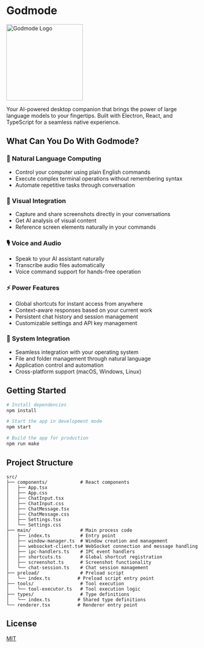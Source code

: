 # Godmode

<img src="nohup.png" alt="Godmode Logo" width="200"/>

Your AI-powered desktop companion that brings the power of large language models to your fingertips. Built with Electron, React, and TypeScript for a seamless native experience.

## What Can You Do With Godmode?

### 🤖 Natural Language Computing
- Control your computer using plain English commands
- Execute complex terminal operations without remembering syntax
- Automate repetitive tasks through conversation

### 📸 Visual Integration
- Capture and share screenshots directly in your conversations
- Get AI analysis of visual content
- Reference screen elements naturally in your commands

### 🎙️ Voice and Audio
- Speak to your AI assistant naturally
- Transcribe audio files automatically
- Voice command support for hands-free operation

### ⚡ Power Features
- Global shortcuts for instant access from anywhere
- Context-aware responses based on your current work
- Persistent chat history and session management
- Customizable settings and API key management

### 🔧 System Integration
- Seamless integration with your operating system
- File and folder management through natural language
- Application control and automation
- Cross-platform support (macOS, Windows, Linux)

## Getting Started

```bash
# Install dependencies
npm install

# Start the app in development mode
npm start

# Build the app for production
npm run make
```

## Project Structure

```
src/
├── components/            # React components
│   ├── App.tsx           
│   ├── App.css
│   ├── ChatInput.tsx
│   ├── ChatInput.css
│   ├── ChatMessage.tsx
│   ├── ChatMessage.css
│   ├── Settings.tsx
│   └── Settings.css
├── main/                  # Main process code
│   ├── index.ts           # Entry point
│   ├── window-manager.ts  # Window creation and management
│   ├── websocket-client.ts# WebSocket connection and message handling
│   ├── ipc-handlers.ts    # IPC event handlers
│   ├── shortcuts.ts       # Global shortcut registration
│   ├── screenshot.ts      # Screenshot functionality
│   └── chat-session.ts    # Chat session management
├── preload/               # Preload script
│   └── index.ts          # Preload script entry point
├── tools/                 # Tool execution
│   └── tool-executor.ts   # Tool execution logic
├── types/                 # Type definitions
│   └── index.ts          # Shared type definitions
└── renderer.tsx          # Renderer entry point
```

## License

[MIT](LICENSE) 
